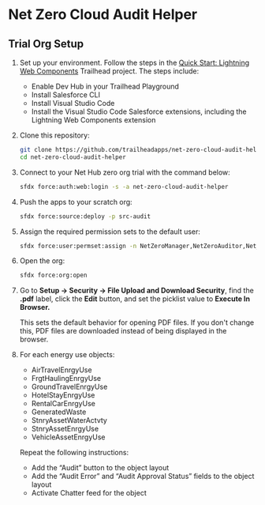 # Net Zero Cloud Audit Helper

## Trial Org Setup

1. Set up your environment. Follow the steps in the [Quick Start: Lightning Web Components](https://trailhead.salesforce.com/content/learn/projects/quick-start-lightning-web-components/) Trailhead project. The steps include:

    - Enable Dev Hub in your Trailhead Playground
    - Install Salesforce CLI
    - Install Visual Studio Code
    - Install the Visual Studio Code Salesforce extensions, including the Lightning Web Components extension

1. Clone this repository:

    ```sh
    git clone https://github.com/trailheadapps/net-zero-cloud-audit-helper.git
    cd net-zero-cloud-audit-helper
    ```

1. Connect to your Net Hub zero org trial with the command below:

    ```sh
    sfdx force:auth:web:login -s -a net-zero-cloud-audit-helper
    ```

1. Push the apps to your scratch org:

    ```sh
    sfdx force:source:deploy -p src-audit
    ```

1. Assign the required permission sets to the default user:

    ```sh
    sfdx force:user:permset:assign -n NetZeroManager,NetZeroAuditor,Net_Zero_Cloud_Audit_Admin,Net_Zero_Cloud_Audit_Auditor
    ```

1. Open the org:

    ```sh
    sfdx force:org:open
    ```

1. Go to **Setup → Security → File Upload and Download Security**, find the **.pdf** label, click the **Edit** button, and set the picklist value to **Execute In Browser.**

    This sets the default behavior for opening PDF files. If you don't change this, PDF files are downloaded instead of being displayed in the browser.

1. For each energy use objects:
    - AirTravelEnrgyUse
    - FrgtHaulingEnrgyUse
    - GroundTravelEnrgyUse
    - HotelStayEnrgyUse
    - RentalCarEnrgyUse
    - GeneratedWaste
    - StnryAssetWaterActvty
    - StnryAssetEnrgyUse
    - VehicleAssetEnrgyUse

   Repeat the following instructions:
    - Add the “Audit” button to the object layout
    - Add the “Audit Error” and “Audit Approval Status” fields to the object layout
    - Activate Chatter feed for the object
